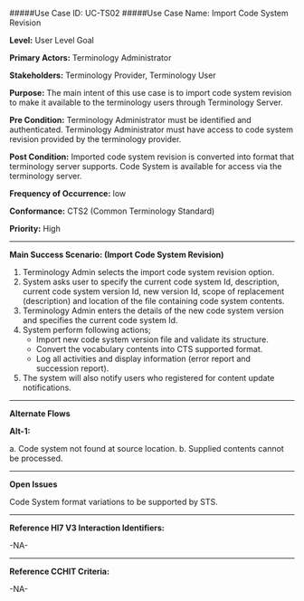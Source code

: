 #####Use Case ID: UC-TS02
#####Use Case Name: Import Code System Revision

**Level:**                     User Level Goal

**Primary Actors:**            Terminology Administrator  

**Stakeholders:**              Terminology Provider, Terminology User

**Purpose:**                   The main intent of this use case is to import code system revision to make it available to the terminology users through Terminology Server.

**Pre Condition:**             Terminology Administrator must be identified and authenticated. Terminology Administrator must have access to code system revision provided by the terminology provider.

**Post Condition:**            Imported code system revision is converted into format that terminology server supports. Code System is available for access via the terminology server.

**Frequency of Occurrence:**   low

**Conformance:**             	 CTS2 (Common Terminology Standard)

**Priority:**                  High
__________________________________________________________
**Main Success Scenario: (Import Code System Revision)**

1.	Terminology Admin selects the import code system revision option.
2.	System asks user to specify the current code system Id, description, current code system version Id, new version Id, scope of replacement (description) and location of the file containing code system contents.
3.	Terminology Admin enters the details of the new code system version and specifies the current code system Id.
4.	System perform following actions;
    * Import new code system version file and validate its structure.
    * Convert the vocabulary contents into CTS supported format.
    * Log all activities and display information (error report and succession report).
5.	The system will also notify users who registered for content update notifications.

__________________________________________________________
**Alternate Flows** 

**Alt-1:**

a.	Code system not found at source location.
b.	Supplied contents cannot be processed.
 

_______________________________________________________________
**Open Issues**

Code System format variations to be supported by STS.
_______________________________________________________________
**Reference Hl7 V3 Interaction Identifiers:**

-NA-
_______________________________________________________________
**Reference CCHIT Criteria:**

-NA-
